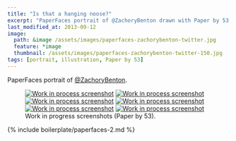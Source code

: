 ```yaml
---
title: "Is that a hanging noose?"
excerpt: "PaperFaces portrait of @ZachoryBenton drawn with Paper by 53 on an iPad."
last_modified_at: 2013-09-12
image: 
  path: &image /assets/images/paperfaces-zachorybenton-twitter.jpg 
  feature: *image
  thumbnail: /assets/images/paperfaces-zachorybenton-twitter-150.jpg
tags: [portrait, illustration, Paper by 53]
---
```


PaperFaces portrait of [@ZachoryBenton](http://twitter.com/zachorybenton).

<figure class="half">
	<a href="/assets/images/paperfaces-zachorybenton-process-1-lg.jpg"><img src="/assets/images/paperfaces-zachorybenton-process-1-600.jpg" alt="Work in process screenshot"></a>
	<a href="/assets/images/paperfaces-zachorybenton-process-2-lg.jpg"><img src="/assets/images/paperfaces-zachorybenton-process-2-600.jpg" alt="Work in process screenshot"></a>
	<a href="/assets/images/paperfaces-zachorybenton-process-3-lg.jpg"><img src="/assets/images/paperfaces-zachorybenton-process-3-600.jpg" alt="Work in process screenshot"></a>
	<a href="/assets/images/paperfaces-zachorybenton-process-4-lg.jpg"><img src="/assets/images/paperfaces-zachorybenton-process-4-600.jpg" alt="Work in process screenshot"></a>
	<a href="/assets/images/paperfaces-zachorybenton-process-5-lg.jpg"><img src="/assets/images/paperfaces-zachorybenton-process-5-600.jpg" alt="Work in process screenshot"></a>
	<a href="/assets/images/paperfaces-zachorybenton-process-6-lg.jpg"><img src="/assets/images/paperfaces-zachorybenton-process-6-600.jpg" alt="Work in process screenshot"></a>
	<figcaption>Work in progress screenshots (Paper by 53).</figcaption>
</figure>

{% include boilerplate/paperfaces-2.md %}
